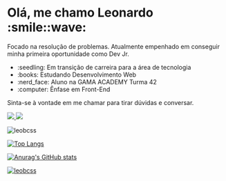 <head>
<link rel="stylesheet" href="https://cdn.jsdelivr.net/gh/devicons/devicon@v2.15.1/devicon.min.css">          
</head>      

<body> 
<h1>Olá, me chamo Leonardo :smile::wave:</h1>
<p>Focado na resolução de problemas. Atualmente empenhado em conseguir minha primeira oportunidade como Dev Jr.

<ul>
    <li>:seedling: Em transição de carreira para a área de tecnologia</li>
    <li>:books: Estudando Desenvolvimento Web</li>
    <li>:nerd_face: Aluno na GAMA ACADEMY Turma 42</li>
    <li>:computer: Ênfase em Front-End</li>
</ul>

Sinta-se à vontade em me chamar para tirar dúvidas e conversar.</p>

<a href="" target="_blank">
<img
    src="https://img.shields.io/badge/LinkedIn-0077B5?style=for-the-badge&logo=linkedin&logoColor=white"
/>
</a>
<a href="https://app.netlify.com/teams/leobcss/sites" target="_blank">
<img
    src="https://img.shields.io/badge/Netlify-00C7B7?style=for-the-badge&logo=netlify&logoColor=white"
/>
</a>

<p align="left"> <img src="https://komarev.com/ghpvc/?username=leobcss&label=Total%20de%20visualizações&color=0e75b6&style=flat" alt="leobcss" /></p>

<i class="devicon-javascript-plain colored"></i>
<i class="devicon-html5-plain colored"></i>
<i class="devicon-css3-plain colored"></i>        

[![Top Langs](https://github-readme-stats.vercel.app/api/top-langs/?username=leobcss&layout=compact&theme=midnight-purple)](https://github.com/leobcss/github-readme-stats)

[![Anurag's GitHub stats](https://github-readme-stats.vercel.app/api?username=leobcss&theme=midnight-purple)](https://github.com/leobcss/github-readme-stats)

<p align="left" style="margin-top:10px;"> <a href="https://github.com/ryo-ma/github-profile-trophy"><img src="https://github-profile-trophy.vercel.app/?username=leobcss&theme=midnight-purple&row=1&margin-w=5" alt="leobcss" /></a></p>

<!-- [![Readme Card](https://github-readme-stats.vercel.app/api/pin/?username=leobcss&repo=github-readme-stats&theme=midnight-purple&show_owner)](https://github.com/leobcss/github-readme-stats) -->
</body>

          